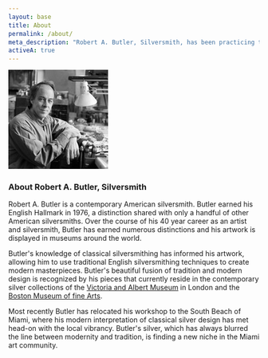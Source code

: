 ```yaml
---
layout: base
title: About
permalink: /about/
meta_description: "Robert A. Butler, Silversmith, has been practicing the art of silversmithing for over 40 years."
activeA: true
---
```


  <section style="clear:both; max-width: 740px; margin: 0px auto;">
    <img src="/assets/images/robert-a-butler-silversmith.jpg" alt="Robert A. Butler Silversmith" class="profile-photo">
    <h3>About Robert A. Butler, Silversmith</h3>
    <p>Robert A. Butler is a contemporary American silversmith. Butler earned his English Hallmark in 1976, a distinction shared with only a handful of other American silversmiths. Over the course of his 40 year career as an artist and silversmith, Butler has earned numerous distinctions and his artwork is displayed in museums around the world.</p>
    <p>Butler's knowledge of classical silversmithing has informed his artwork, allowing him to use traditional English silversmithing techniques to create modern masterpieces. Butler's beautiful fusion of tradition and modern design is recognized by his pieces that currently reside in the contemporary silver collections of the <a href="http://collections.vam.ac.uk/item/O137121/fish-slice-butler-robert/" target="_blank">Victoria and Albert Museum</a> in London and the <a href="http://www.mfa.org/collections/object/animal-bowl-42191" target="_blank">Boston Museum of fine Arts</a>.</p>
    <p>Most recently Butler has relocated his workshop to the South Beach of Miami, where his modern interpretation of classical silver design has met head-on with the local vibrancy. Butler's silver, which has always blurred the line between modernity and tradition, is finding a new niche in the Miami art community.</p>
  </section>
